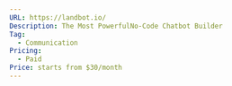 ```yaml
---
URL: https://landbot.io/
Description: The Most PowerfulNo-Code Chatbot Builder
Tag:
  - Communication
Pricing:
  - Paid
Price: starts from $30/month
---
```

